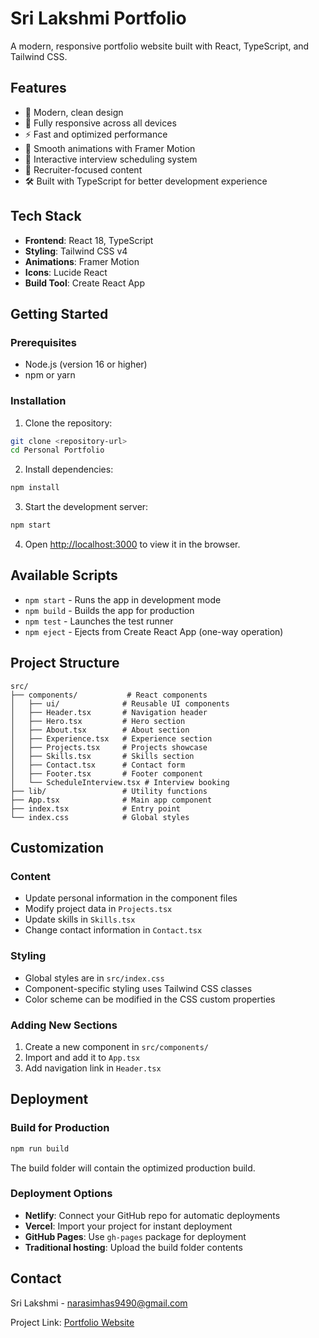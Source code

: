 # Sri Lakshmi Portfolio

A modern, responsive portfolio website built with React, TypeScript, and Tailwind CSS.

## Features

- 🎨 Modern, clean design
- 📱 Fully responsive across all devices
- ⚡ Fast and optimized performance
- 🌟 Smooth animations with Framer Motion
- 📅 Interactive interview scheduling system
- 🎯 Recruiter-focused content
- 🛠️ Built with TypeScript for better development experience

## Tech Stack

- **Frontend**: React 18, TypeScript
- **Styling**: Tailwind CSS v4
- **Animations**: Framer Motion
- **Icons**: Lucide React
- **Build Tool**: Create React App

## Getting Started

### Prerequisites

- Node.js (version 16 or higher)
- npm or yarn

### Installation

1. Clone the repository:
```bash
git clone <repository-url>
cd Personal Portfolio
```

2. Install dependencies:
```bash
npm install

```

3. Start the development server:
```bash
npm start

```

4. Open [http://localhost:3000](http://localhost:3000) to view it in the browser.

## Available Scripts

- `npm start` - Runs the app in development mode
- `npm build` - Builds the app for production
- `npm test` - Launches the test runner
- `npm eject` - Ejects from Create React App (one-way operation)

## Project Structure

```
src/
├── components/           # React components
│   ├── ui/              # Reusable UI components
│   ├── Header.tsx       # Navigation header
│   ├── Hero.tsx         # Hero section
│   ├── About.tsx        # About section
│   ├── Experience.tsx   # Experience section
│   ├── Projects.tsx     # Projects showcase
│   ├── Skills.tsx       # Skills section
│   ├── Contact.tsx      # Contact form
│   ├── Footer.tsx       # Footer component
│   └── ScheduleInterview.tsx # Interview booking
├── lib/                 # Utility functions
├── App.tsx              # Main app component
├── index.tsx            # Entry point
└── index.css            # Global styles
```

## Customization

### Content
- Update personal information in the component files
- Modify project data in `Projects.tsx`
- Update skills in `Skills.tsx`
- Change contact information in `Contact.tsx`

### Styling
- Global styles are in `src/index.css`
- Component-specific styling uses Tailwind CSS classes
- Color scheme can be modified in the CSS custom properties

### Adding New Sections
1. Create a new component in `src/components/`
2. Import and add it to `App.tsx`
3. Add navigation link in `Header.tsx`

## Deployment

### Build for Production
```bash
npm run build
```

The build folder will contain the optimized production build.

### Deployment Options
- **Netlify**: Connect your GitHub repo for automatic deployments
- **Vercel**: Import your project for instant deployment
- **GitHub Pages**: Use `gh-pages` package for deployment
- **Traditional hosting**: Upload the build folder contents

## Contact

Sri Lakshmi - narasimhas9490@gmail.com

Project Link: [Portfolio Website](https://portfolio-url.com)